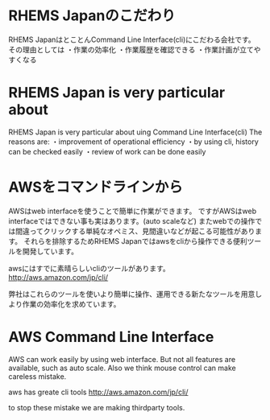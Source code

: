 RHEMS Japanのこだわり
================================
RHEMS JapanはとことんCommand Line Interface(cli)にこだわる会社です。
その理由としては
	・作業の効率化
	・作業履歴を確認できる
	・作業計画が立てやすくなる
	
RHEMS Japan is very particular about
================================
RHEMS Japan is very particular about uing Command Line Interface(cli)
The reasons are:
	・improvement of operational efficiency
	・by using cli, history can be checked easily
	・review of work can be done easily



AWSをコマンドラインから
================================
AWSはweb interfaceを使うことで簡単に作業ができます。
ですがAWSはweb interfaceではできない事も実はあります。(auto scaleなど)
またwebでの操作では間違ってクリックする単純なオペミス、見間違いなどが起こる可能性があります。
それらを排除するためRHEMS Japanではawsをcliから操作できる便利ツールを開発しています。

awsにはすでに素晴らしいcliのツールがあります。
http://aws.amazon.com/jp/cli/

弊社はこれらのツールを使いより簡単に操作、運用できる新たなツールを用意しより作業の効率化を求めています。


AWS Command Line Interface
================================
AWS can work easily by using  web interface.
But not all features are available, such as auto scale.
Also we think mouse control can make careless mistake.

aws has greate cli tools
http://aws.amazon.com/jp/cli/

to stop these mistake we are making thirdparty tools.



